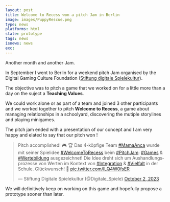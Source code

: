 ```yaml
---
layout: post
title: Welcome to Recess won a pitch Jam in Berlin
image: images/PuppyRescue.png
type: news
platforms: html
state: prototype
tags: news
isnews: news
exc:
---
```


Another month and another Jam.

In September I went to Berlin for a weekend pitch Jam organised by the Digital Gaming Culture Foundation ([Stiftung digitale Spielekultur](https://www.stiftung-digitale-spielekultur.de/pitch-jam-games-und-wertebildung-bewerbung/)). 

The objective was to pitch a game that we worked on for a little more than a day on the suject a **Teaching Values**. 

We could work alone or as part of a team and joined 3 other participants and we worked together to pitch **Welcome to Recess**, a game about managing relationships in a schoolyard, discovering the mutiple storylines and playing minigames.

The pitch jam ended with a presentation of our concept and I am very happy and elated to say that our pitch won !

<blockquote class="twitter-tweet" data-theme="dark"><p lang="de" dir="ltr">Pitch accomplished! 🎮 🏆 Das 4-köpfige Team <a href="https://twitter.com/hashtag/MamaAnca?src=hash&amp;ref_src=twsrc%5Etfw">#MamaAnca</a> wurde mit seiner Spielidee <a href="https://twitter.com/hashtag/WelcomeToRecess?src=hash&amp;ref_src=twsrc%5Etfw">#WelcomeToRecess</a> beim <a href="https://twitter.com/hashtag/PitchJam?src=hash&amp;ref_src=twsrc%5Etfw">#PitchJam</a>: <a href="https://twitter.com/hashtag/Games?src=hash&amp;ref_src=twsrc%5Etfw">#Games</a> &amp; <a href="https://twitter.com/hashtag/Wertebildung?src=hash&amp;ref_src=twsrc%5Etfw">#Wertebildung</a> ausgezeichnet! Die Idee dreht sich um Aushandlungsprozesse von Werten im Kontext von <a href="https://twitter.com/hashtag/Integration?src=hash&amp;ref_src=twsrc%5Etfw">#Integration</a> &amp; <a href="https://twitter.com/hashtag/Vielfalt?src=hash&amp;ref_src=twsrc%5Etfw">#Vielfalt</a> in der Schule. Glückwunsch! 👏 <a href="https://t.co/lLQ4W0fsER">pic.twitter.com/lLQ4W0fsER</a></p>&mdash; Stiftung Digitale Spielekultur (@Digitale_Spiele) <a href="https://twitter.com/Digitale_Spiele/status/1708827081692373037?ref_src=twsrc%5Etfw">October 2, 2023</a></blockquote> <script async src="https://platform.twitter.com/widgets.js" charset="utf-8"></script> 

We will definitively keep on working on this game and hopefully propose a prototype sooner than later.
